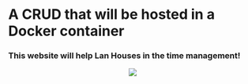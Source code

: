 # A CRUD that will be hosted in a Docker container
<h3>This website will help Lan Houses in the time management!</h3>

<div align="center">
  <img src="https://media.giphy.com/media/DBW3BniaWrFo4/giphy.gif"/>
</div>
